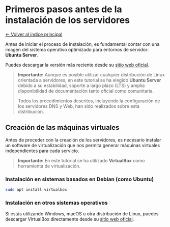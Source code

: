 # Primeros pasos antes de la instalación de los servidores

[← Volver al índice principal](./Readme.md "Ir al contenido principal")

Antes de iniciar el proceso de instalación, es fundamental contar con una imagen del sistema operativo optimizado para entornos de servidor: **Ubuntu Server**.

Puedes descargar la versión más reciente desde su [sitio web oficial](https://ubuntu.com/download/server "Descargar Ubuntu Server").

> **Importante:** Aunque es posible utilizar cualquier distribución de Linux orientada a servidores, en este tutorial se ha elegido **Ubuntu Server** debido a su estabilidad, soporte a largo plazo (LTS) y amplia disponibilidad de documentación tanto oficial como comunitaria.
>
> Todos los procedimientos descritos, incluyendo la configuración de los servidores DNS y Web, han sido realizados sobre esta distribución.

## Creación de las máquinas virtuales

Antes de proceder con la creación de los servidores, es necesario instalar un software de virtualización que nos permita generar máquinas virtuales independientes para cada servicio.

> **Importante:** En este tutorial se ha utilizado **VirtualBox** como herramienta de virtualización.

### Instalación en sistemas basados en Debian (como Ubuntu)

```bash
sudo apt install virtualbox
```

### Instalación en otros sistemas operativos

Si estás utilizando Windows, macOS u otra distribución de Linux, puedes descargar VirtualBox directamente desde su [sitio web oficial](https://www.oracle.com/virtualization/technologies/vm/downloads/virtualbox-downloads.html "Descargar VirtualBox").